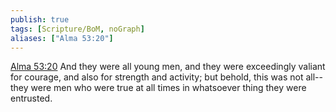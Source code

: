 ```yaml
---
publish: true
tags: [Scripture/BoM, noGraph]
aliases: ["Alma 53:20"]
---
```

[Alma 53:20](https://churchofjesuschrist.org/study/scriptures/bofm/alma/53?lang=eng&id=p20#p20) And they were all young men, and they were exceedingly valiant for courage, and also for strength and activity; but behold, this was not all--they were men who were true at all times in whatsoever thing they were entrusted.
